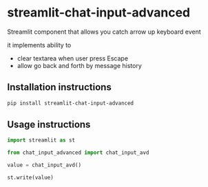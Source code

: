# streamlit-chat-input-advanced

Streamlit component that allows you catch arrow up keyboard event

it implements ability to 
* clear textarea when user press Escape
* allow go back and forth by message history 

## Installation instructions

```sh
pip install streamlit-chat-input-advanced
```

## Usage instructions

```python
import streamlit as st

from chat_input_advanced import chat_input_avd

value = chat_input_avd()

st.write(value)
```